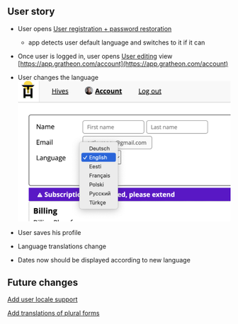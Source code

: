 ## User story

- User opens [User registration + password restoration](https://www.notion.so/User-registration-password-restoration-48f81c4ccbc748ceadf618b28eda9a39?pvs=21)
    
    - app detects user default language and switches to it if it can
- Once user is logged in, user opens [User editing](https://www.notion.so/User-editing-f3d378c984e44771adf2948959660baa?pvs=21) view [https://app.gratheon.com/account](https://app.gratheon.com/account)
    
- User changes the language
    ![](../../../img/Screenshot%202024-07-10%20at%2021.05.39.png)
    
- User saves his profile
    
- Language translations change
    
- Dates now should be displayed according to new language
    

## Future changes

[Add user locale support](https://www.notion.so/Add-user-locale-support-3fb15512084d43549f8511f9f1a06000?pvs=21)

[Add translations of plural forms](https://www.notion.so/Add-translations-of-plural-forms-516ea5343f314728b98d4f160ba3e500?pvs=21)